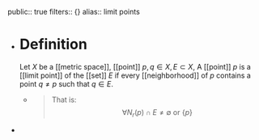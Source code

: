 public:: true
filters:: {}
alias:: limit points

- # Definition
  Let $X$ be a [[metric space]], [[point]] $p, q\in X, E\subset X$,
  A [[point]] $p$ is a [[limit point]] of the [[set]] $E$ if every [[neighborhood]] of $p$ contains a point $q\ne p$ such that $q\in E$.
	- >That is:
	  $$\forall N_r(p)\cap E\ne \emptyset\ \mathrm{or}\ \{p\}$$
-